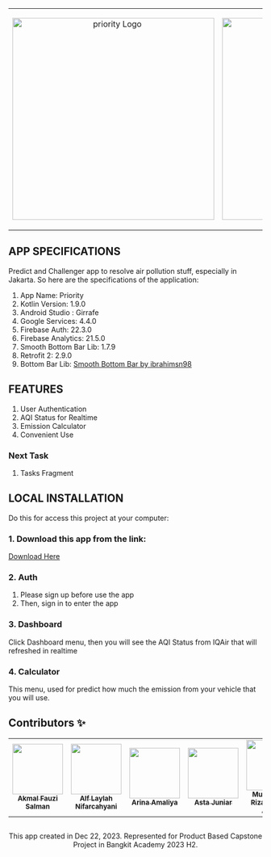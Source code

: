 <table align="center" style="border: none">
 <tr>
    <td>
        <p align="center"><a href="https://github.com/kyriten/kyread"><img src="https://github.com/kyriten/priority/blob/main/assets/priority.svg" width="400" alt="priority Logo"></a></p>         </td>
    <td>
        <p align="center"><a href="https://kotlinlang.org/docs/getting-started.html" target="_blank"><img src="https://github.com/kyriten/priority/blob/fede1c4c7f5cef758b29415e639ef64abb0e8711/assets/kotlin-svgrepo-com.svg" width="400" alt="Kotlin Logo"></a></p>
 </tr>
</table>



## APP SPECIFICATIONS

Predict and Challenger app to resolve air pollution stuff, especially in Jakarta. So here are the specifications of the application:
<ol>
<li>App Name: Priority</li>
<li>Kotlin Version: 1.9.0</li>
<li>Android Studio : Girrafe</li>
<li>Google Services: 4.4.0</li>
<li>Firebase Auth: 22.3.0</li>
<li>Firebase Analytics: 21.5.0</li>
<li>Smooth Bottom Bar Lib: 1.7.9</li>
<li>Retrofit 2: 2.9.0</li>
<li>Bottom Bar Lib: <a href="https://github.com/ibrahimsn98/SmoothBottomBar">Smooth Bottom Bar by ibrahimsn98</a></li>
</ol>

## FEATURES
<ol>
<li>User Authentication</li>
<li>AQI Status for Realtime</li>
<li>Emission Calculator</li>
<li>Convenient Use</li>
</ol>

### Next Task
<ol>
<li>Tasks Fragment</li>
</ol>

## LOCAL INSTALLATION
  Do this for access this project at your computer:

### 1. Download this app from the link: <br>
<a href="https://drive.google.com/file/d/1TXAs1TeMgAc_8UVtRJebqpbPR82QhpX4/view?usp=sharing">Download Here</a>


### 2. Auth
<ol>
<li>Please sign up before use the app</li>
<li>Then, sign in to enter the app</li>
</ol>

### 3. Dashboard
Click Dashboard menu, then you will see the AQI Status from IQAir that will refreshed in realtime

### 4. Calculator
This menu, used for predict how much the emission from your vehicle that you will use.

## Contributors ✨
<table>
    <tr>
        <td align="center">
            <a href="https://github.com/akmalfman">
                <img src="https://avatars.githubusercontent.com/u/54930896?v=4" width="100px;" alt=""/><br />
                <sub><b>Akmal Fauzi Salman</b></sub>
            </a>
        </td>
        <td align="center">
            <a href="https://github.com/alflaylah">
                <img src="https://avatars.githubusercontent.com/u/142734081?v=4" width="100px;" alt=""/><br />
                <sub><b>Alf Laylah Nifarcahyani</b></sub>
            </a>
        </td>
        <td align="center">
            <a href="https://github.com/arinlia19">
                <img src="https://avatars.githubusercontent.com/u/142673542?v=4" width="100px;" alt=""/><br />
                <sub><b>Arina Amaliya</b></sub>
            </a>
        </td>
        <td align="center">
            <a href="https://github.com/Asta86">
                <img src="https://avatars.githubusercontent.com/u/96363758?v=4" width="100px;" alt=""/><br />
                <sub><b>Asta Juniar</b></sub>
            </a>
        </td>
        <td align="center">
            <a href="https://github.com/rizaakbr">
                <img src="https://avatars.githubusercontent.com/u/73057073?v=4" width="100px;" alt=""/><br />
                <sub><b>Muhammad Riza Jamalul Akbar</b></sub>
            </a>
        </td>
        <td align="center">
            <a href="https://github.com/salma-an">
                <img src="https://avatars.githubusercontent.com/u/143592177?v=4" width="100px;" alt=""/><br />
                <sub><b>Salma Anata</b></sub>
            </a>
        </td>
    </tr>
</table>


## 

<p align="center"> This app created in Dec 22, 2023. Represented for Product Based Capstone Project in Bangkit Academy 2023 H2.</p>
